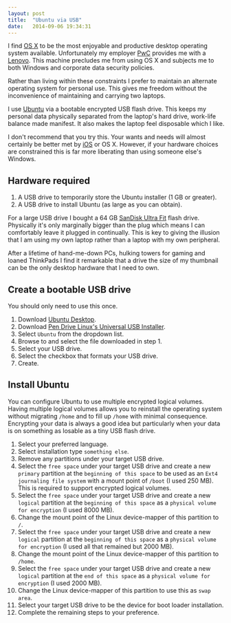 ```yaml
---
layout: post
title:  "Ubuntu via USB"
date:   2014-09-06 19:34:31
---
```


I find [OS X][] to be the most enjoyable and productive desktop operating system available.
Unfortunately my employer [PwC][] provides me with a [Lenovo][].
This machine precludes me from using OS X and subjects me to both Windows and corporate data security policies.

[OS X]: https://apple.com/osx
[PwC]: http://pwc.com.au
[Lenovo]: http://shop.lenovo.com/il/en/laptops/thinkpad/t-series/t440s

Rather than living within these constraints I prefer to maintain an alternate operating system for personal use.
This gives me freedom without the inconvenience of maintaining and carrying two laptops.

I use [Ubuntu][] via a bootable encrypted USB flash drive.
This keeps my personal data physically separated from the laptop's hard drive, work-life balance made manifest.
It also makes the laptop feel disposable which I like.

[Ubuntu]: http://ubuntu.com/desktop

I don't recommend that you try this.
Your wants and needs will almost certainly be better met by [iOS][] or OS X.
However, if your hardware choices are constrained this is far more liberating than using someone else's Windows.

[iOS]: https://apple.com/ios

## Hardware required

1. A USB drive to temporarily store the Ubuntu installer (1 GB or greater).
2. A USB drive to install Ubuntu (as large as you can obtain).

For a large USB drive I bought a 64 GB [SanDisk Ultra Fit][] flash drive.
Physically it's only marginally bigger than the plug which means I can comfortably leave it plugged in continually.
This is key to giving the illusion that I am using my own laptop rather than a laptop with my own peripheral.

[SanDisk Ultra Fit]: http://sandisk.com/products/usb/drives/ultra-fit3

After a lifetime of hand-me-down PCs, hulking towers for gaming and loaned ThinkPads I find it remarkable that a drive the size of my thumbnail can be the only desktop hardware that I need to own.

## Create a bootable USB drive

You should only need to use this once.

1. Download [Ubuntu Desktop][].
2. Download [Pen Drive Linux's Universal USB Installer][].
3. Select `Ubuntu` from the dropdown list.
4. Browse to and select the file downloaded in step 1.
5. Select your USB drive.
6. Select the checkbox that formats your USB drive.
7. Create.

[Ubuntu Desktop]: http://ubuntu.com/download/desktop
[Pen Drive Linux's Universal USB Installer]: http://pendrivelinux.com/universal-usb-installer-easy-as-1-2-3

## Install Ubuntu

You can configure Ubuntu to use multiple encrypted logical volumes.
Having multiple logical volumes allows you to reinstall the operating system without migrating `/home` and to fill up `/home` with minimal consequence.
Encrypting your data is always a good idea but particularly when your data is on something as losable as a tiny USB flash drive.

1. Select your preferred language.
2. Select installation type `something else`.
3. Remove any partitions under your target USB drive.
4. Select the `free space` under your target USB drive and create a new `primary` partition at the `beginning of this space` to be used as an `Ext4 journaling file system` with a mount point of `/boot` (I used 250 MB).
This is required to support encrypted logical volumes.
5. Select the `free space` under your target USB drive and create a new `logical` partition at the `beginning of this space` as a `physical volume for encryption` (I used 8000 MB).
6. Change the mount point of the Linux device-mapper of this partition to `/`.
7. Select the `free space` under your target USB drive and create a new `logical` partition at the `beginning of this space` as a `physical volume for encryption` (I used all that remained but 2000 MB).
8. Change the mount point of the Linux device-mapper of this partition to `/home`.
9. Select the `free space` under your target USB drive and create a new `logical` partition at the `end of this space` as a `physical volume for encryption` (I used 2000 MB).
10. Change the Linux device-mapper of this partition to use this as `swap area`.
11. Select your target USB drive to be the device for boot loader installation.
12. Complete the remaining steps to your preference.
